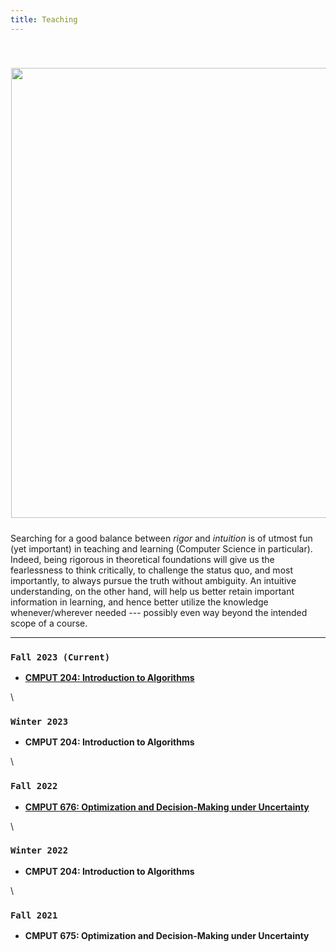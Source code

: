 ```yaml
---
title: Teaching
---
```



<div>
<img alt="" src="/img/rigor_intuition_f.png" style="min-width:220px; float:center; margin: 40px 1px 10px 1px" width="720"/>
</div>

Searching for a good balance between _rigor_ and _intuition_ is of utmost fun (yet important) in teaching and learning (Computer Science in particular). Indeed, being rigorous in theoretical foundations will give us the fearlessness to think critically, to challenge the status quo, and most importantly, to always pursue the truth without ambiguity. An intuitive understanding, on the other hand, will help us better retain important information in learning, and hence better utilize the knowledge whenever/wherever needed --- possibly even way beyond the intended scope of a course.

---

>
### `Fall 2023 (Current)`
>
- [**CMPUT 204: Introduction to Algorithms**](https://eclass.srv.ualberta.ca/course/view.php?id=90520)


\

>
### `Winter 2023`
>
- **CMPUT 204: Introduction to Algorithms**

\

>
### `Fall 2022`
>
- [**CMPUT 676: Optimization and Decision-Making under Uncertainty**](/teaching/optimization)

<!-- - Course enrollment: 20-25
- USRI course rating: 4.9 / 5
- USRI instructor rating: 4.9 / 5 -->

\

>
### `Winter 2022`
>
- **CMPUT 204: Introduction to Algorithms**

<!-- - Course enrollment: 150-200
- USRI course rating: 4.5 / 5
- USRI instructor rating: 4.7 / 5 -->

\

>
### `Fall 2021`
>
- **CMPUT 675: Optimization and Decision-Making under Uncertainty**

<!-- - Course enrollment: 20-25
- USRI course rating: 4.6 / 5
- USRI instructor rating: 4.7 / 5 -->


